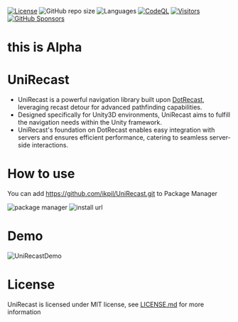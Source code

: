 [![License](https://img.shields.io/badge/License-MIT-blue.svg)](https://opensource.org/licenses/MIT)
![GitHub repo size](https://img.shields.io/github/repo-size/ikpil/UniRecast)
![Languages](https://img.shields.io/github/languages/top/ikpil/UniRecast)
[![CodeQL](https://github.com/ikpil/UniRecast/actions/workflows/github-code-scanning/codeql/badge.svg?branch=main)](https://github.com/ikpil/UniRecast/actions/workflows/github-code-scanning/codeql)
[![Visitors](https://api.visitorbadge.io/api/daily?path=ikpil%2FUniRecast&countColor=%23263759&style=flat-square)](https://visitorbadge.io/status?path=ikpil%2FUniRecast)
[![GitHub Sponsors](https://img.shields.io/github/sponsors/ikpil?style=flat-square&logo=GitHub-Sponsors&link=https%3A%2F%2Fgithub.com%2Fsponsors%2Fikpil)](https://github.com/sponsors/ikpil)

# this is Alpha

# UniRecast

- UniRecast is a powerful navigation library built upon [DotRecast](https://github.com/ikpil/DotRecast), leveraging recast detour for advanced pathfinding capabilities.
- Designed specifically for Unity3D environments, UniRecast aims to fulfill the navigation needs within the Unity framework.
- UniRecast's foundation on DotRecast enables easy integration with servers and ensures efficient performance, catering to seamless server-side interactions.

# How to use
You can add https://github.com/ikpil/UniRecast.git to Package Manager

![package manager](https://github.com/ikpil/DotRecast/assets/313821/4f1721a0-fc0e-4c50-b616-d4ea51315103)
![install url](https://github.com/ikpil/DotRecast/assets/313821/9b35c360-db07-4911-8ac2-34d3e8dbfac1)

# Demo
![UniRecastDemo](https://github.com/ikpil/DotRecast/assets/313821/5f036ab3-90fd-432c-8df5-afa9fcdbf86e)


# License
UniRecast is licensed under MIT license, see [LICENSE.md](LICENSE.md) for more information
